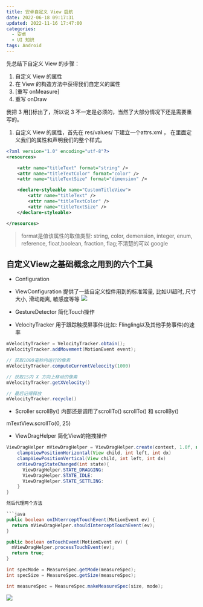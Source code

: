 ```yaml
---
title: 安卓自定义 View 启航
date: 2022-06-18 09:17:31
updated: 2022-11-16 17:47:00
categories:
  - 安卓
  - UI 知识
tags: Android
---
```


先总结下自定义 View 的步骤：

1. 自定义 View 的属性
2. 在 View 的构造方法中获得我们自定义的属性
3. [重写 onMeasure]
4. 重写 onDraw

我把 3 用[]标出了，所以说 3 不一定是必须的，当然了大部分情况下还是需要重写的。

1. 自定义 View 的属性，首先在 res/values/  下建立一个attrs.xml ， 在里面定义我们的属性和声明我们的整个样式。

```xml
<?xml version="1.0" encoding="utf-8"?>
<resources>

    <attr name="titleText" format="string" />
    <attr name="titleTextColor" format="color" />
    <attr name="titleTextSize" format="dimension" />

    <declare-styleable name="CustomTitleView">
        <attr name="titleText" />
        <attr name="titleTextColor" />
        <attr name="titleTextSize" />
    </declare-styleable>

</resources>
```

> format是值该属性的取值类型:
string, color, demension, integer, enum, reference, float,boolean, fraction, flag;不清楚的可以 google

## 自定义View之基础概念之用到的六个工具

* Configuration

* ViewConfiguration
提供了一些自定义控件用到的标准常量, 比如UI超时, 尺寸大小, 滑动距离, 敏感度等等
![](https://upload-images.jianshu.io/upload_images/1662509-dbf0435904b4fb24.png?imageMogr2/auto-orient/strip%7CimageView2/2/w/1240)

* GestureDetector
简化Touch操作

* VelocityTracker
用于跟踪触摸屏事件(比如: Flingling以及其他手势事件)的速率

```java
mVelocityTracker = VelocityTracker.obtain();
mVelocityTracker.addMovement(MotionEvent event);

// 获取1000毫秒内运行的像素
mVelocityTracker.computeCurrentVeleocity(1000)

// 获取1S内 X 方向上移动的像素
mVelocityTracker.getXVelocity()

// 最后记得释放
mVelocityTracker.recycle()
```

* Scroller
scrollBy() 内部还是调用了scrollTo()
scrollTo() 和 scrollBy()

mTextView.scrollTo(0, 25)

* ViewDragHelper
简化View的拖拽操作

```java
ViewDragHelper mViewDragHelper = ViewDragHelper.create(context, 1.0f, new ViewDragHelper.Callback(){
    clampViewPositionHorizontal(View child, int left, int dx)
    clampViewPositionVertical(View child, int left, int dx)
    onViewDragStateChanged(int state){
      ViewDragHelper.STATE_DRAGGING:
      ViewDragHelper.STATE_IDLE:
      ViewDragHelper.STATE_SETTLING:
    }
}

然后代理两个方法

```java
public boolean onINterrceptTouchEvent(MotionEvent ev) {
  return mViewDragHelper.shouldInterceptTouchEvent(ev);
}

public boolean onTouchEvent(MotionEvent ev) {
  mViewDragHelper.processTouchEvent(ev);
  return true;
}
```

```java
int specMode = MeasureSpec.getMode(measureSpec);
int specSize = MeasureSpec.getSize(measureSpec);

int measureSpec = MeasureSpec.makeMeasureSpec(size, mode);
```

![](https://upload-images.jianshu.io/upload_images/1662509-377aabcf1109f9b8.png?imageMogr2/auto-orient/strip%7CimageView2/2/w/1240)
